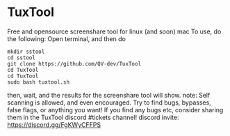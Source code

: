 # TuxTool
Free and opensource screenshare tool for linux (and soon) mac
To use, do the following:
Open terminal, and then do 
```
mkdir sstool
cd sstool
git clone https://github.com/QV-dev/TuxTool
cd TuxTool
cd TuxTool
sudo bash tuxtool.sh
```
then, wait, and the results for the screenshare tool will show. 
note: Self scanning is allowed, and even encouraged. Try to find bugs, bypasses, false flags, or anything you want! 
If you find any bugs etc, consider sharing them in the TuxTool discord #tickets channel!
discord invite: https://discord.gg/FgKWyCFFPS

